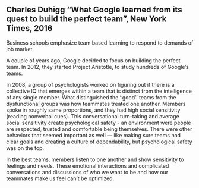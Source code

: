 ## Charles Duhigg “What Google learned from its quest to build the perfect team”, New York Times, 2016

Business schools emphasize team based learning to respond to demands of job market.  

A couple of years ago, Google decided to focus on building the perfect team. In 2012, they started Project Aristotle, to study hundreds of Google’s teams.    

In 2008, a group of psychologists worked on figuring out if there is a collective IQ that emerges within a team that is distinct from the intelligence of any single member. What distinguished the ‘‘good’’ teams from the dysfunctional groups was how teammates treated one another. Members spoke in roughly same proportions, and they had high social sensitivity (reading nonverbal cues). This conversational turn-taking and average social sensitivity create psychological safety - an environment were people are respected, trusted and comfortable being themselves. 
There were other behaviors that seemed important as well — like making sure teams had clear goals and creating a culture of dependability, but psychological safety was on the top.

In the best teams, members listen to one another and show sensitivity to feelings and needs. These emotional interactions and complicated conversations and discussions of who we want to be and how our teammates make us feel can’t be optimized.




